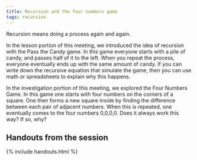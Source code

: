 ```yaml
---
title: Recursion and the four numbers game
tags: recursion
---
```


Recursion means doing a process again and again.

In the lesson portion of this meeting, we introduced the idea of recursion with the Pass the Candy game. In this game everyone starts with a pile of candy, and passes half of it to the left. When you repeat the process, everyone eventually ends up with the same amount of candy. If you can write down the recursive equation that simulate the game, then you can use math or spreadsheets to explain why this happens.

In the investigation portion of this meeting, we explored the Four Numbers Game. In this game one starts with four numbers on the corners of a square. One then forms a new square inside by finding the difference between each pair of adjacent numbers. When this is repeated, one eventually comes to the four numbers 0,0,0,0. Does it always work this way? If so, why?

## Handouts from the session

{% include handouts.html %}
